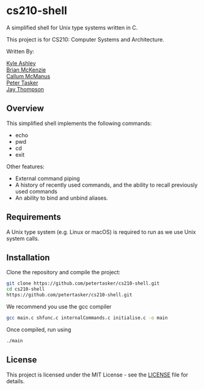 <style>
a {
 border: none !important;
}
</style>


# cs210-shell

A simplified shell for Unix type systems written in C.  

This project is for CS210: Computer Systems and Architecture.  

Written By:  

[Kyle Ashley](https://github.com/Ziggyzag07)<br>
[Brian McKenzie](https://github.com/BrianSMckenzie)<br>
[Callum McManus](https://github.com/Callumxm)<br>
[Peter Tasker](https://github.com/petertasker)<br>
[Jay Thompson](https://github.com/nosferatuus)<br>

## Overview

This simplified shell implements the following commands:
* echo <br>
* pwd <br>
* cd <br>
* exit <br>

Other features:
* External command piping
* A history of recently used commands, and the ability to recall previously used commands
* An ability to bind and unbind aliases.

## Requirements

A Unix type system (e.g. Linux or macOS) is required to run as we use Unix system calls.

## Installation

Clone the repository and compile the project:
```bash
git clone https://github.com/petertasker/cs210-shell.git
cd cs210-shell
https://github.com/petertasker/cs210-shell.git
```
We recommend you use the gcc compiler
```bash
gcc main.c shfunc.c internalCommands.c initialise.c -o main
```

Once compiled, run using
```bash
./main
```

## License

This project is licensed under the MIT License - see the [LICENSE](LICENSE) file for details.

